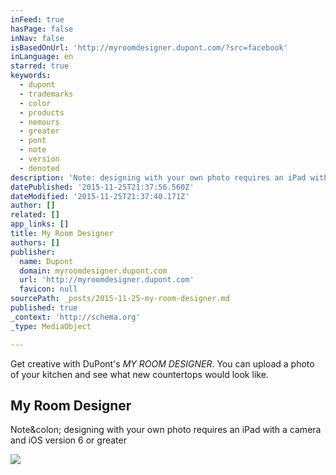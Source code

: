 ```yaml
---
inFeed: true
hasPage: false
inNav: false
isBasedOnUrl: 'http://myroomdesigner.dupont.com/?src=facebook'
inLanguage: en
starred: true
keywords:
  - dupont
  - trademarks
  - color
  - products
  - nemours
  - greater
  - pont
  - note
  - version
  - denoted
description: 'Note: designing with your own photo requires an iPad with a camera and iOS version 6 or greater'
datePublished: '2015-11-25T21:37:56.560Z'
dateModified: '2015-11-25T21:37:40.171Z'
author: []
related: []
app_links: []
title: My Room Designer
authors: []
publisher:
  name: Dupont
  domain: myroomdesigner.dupont.com
  url: 'http://myroomdesigner.dupont.com'
  favicon: null
sourcePath: _posts/2015-11-25-my-room-designer.md
published: true
_context: 'http://schema.org'
_type: MediaObject

---
```

Get creative with DuPont's _MY ROOM DESIGNER_. You can upload a photo of your kitchen and see what new countertops would look like.

<article style=""><h1>My Room Designer</h1><p>Note&amp;colon; designing with your own photo requires an iPad with a camera and iOS version 6 or greater</p><img src="http://www.myroomdesigner.dupont.com/screenshot.jpg" /></article>